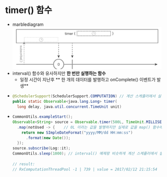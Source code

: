 timer() 함수
===
* marblediagram
  ![](img/marblediagram_timer.png)
* interval() 함수와 유사하지만 **한 번만 실행하는 함수**
  * 일정 시간이 지난후 ** 한 개의 데이터를 발행하고 onComplete() 이벤트가 발생**
* ```java
  @SchedulerSupport(SchedulerSupport.COMPUTATION) // 계산 스케쥴러에서 실행
  public static Observable<java.lang.Long> timer(
    long delay, java.util.concurrent.TimeUnit unit)
* ```java
  CommonUtils.exampleStart();
  Observable<String> source = Observable.timer(500L, TimeUnit.MILLISECONDS)
    .map(notUsed -> {    // 0L 이라는 값을 발행하지만 실제로 값을 map() 함수에서 활용하는 것이 아니므로 현재 시각을 표시하는 람다 표현식의 인자 이름을 notUsed로 명시
      return new SImpleDateFormat("yyyy/MM/dd HH:mm:ss")
        .format(new Date());
    });
  source.subscribe(Log::it);
  CommonUtils.sleep(1000); // interval() 예제랑 비슷하게 계산 스케쥴러에서 실행되기 때문에 유지
  
  // result:
  // RxComputationThreadPool -1 | 739 | value = 2017/02/12 21:15:54
  
